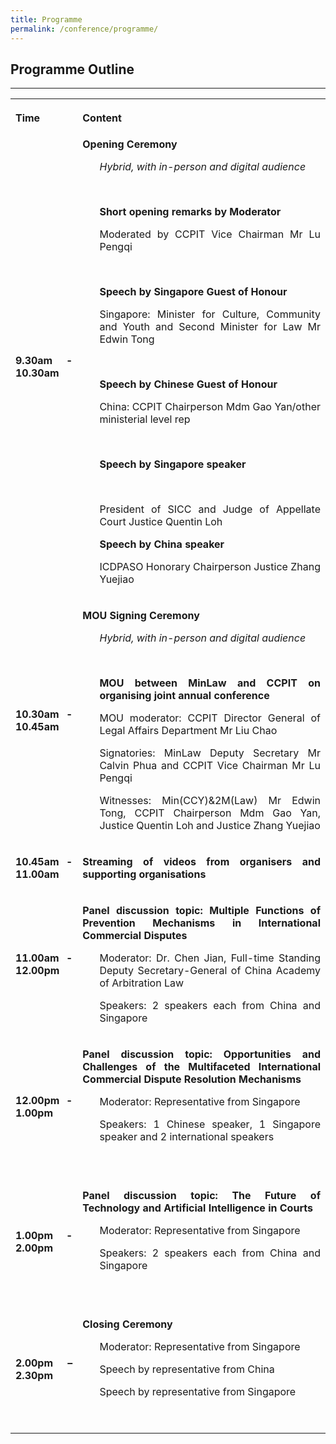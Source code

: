 ```yaml
---
title: Programme
permalink: /conference/programme/
---
```


<style>
table tr td ul li {font-size: 1rem;}
.horizontal-scroll table tr td p {
            font-size: 1rem;
            margin-top: 0;
            margin-bottom:0;
  }
table tr th p {font-size: 1rem;}
</style>


## Programme Outline

---

<table>
  <tr>
    <th>
      <p style="text-align: justify"><b>Time</b></p>
    </th>
    <th>
      <p style="text-align: justify"><b>Content</b></p>
    </th>
  </tr>
  <tr>
    <td><p style="text-align: justify"><b>9.30am - 10.30am</b></p></td>
    <td><b>Opening Ceremony</b>
      <ul>
        <p style="text-align: justify"><i>Hybrid, with in-person and digital audience</i></p><br>
        <p style="text-align: justify"><b>Short opening remarks by Moderator</b></p>
        <p style="text-align: justify">Moderated by CCPIT Vice Chairman Mr Lu Pengqi</p><br>
      	<p style="text-align: justify"><b>Speech by Singapore Guest of Honour</b></p>
     	  <p style="text-align: justify">Singapore: Minister for Culture, Community and Youth and Second Minister for Law Mr Edwin Tong</p><br>
        <p style="text-align: justify"><b>Speech by Chinese Guest of Honour</b></p>
 	      <p style="text-align: justify">China: CCPIT Chairperson Mdm Gao Yan/other ministerial level rep</p><br>
        <p style="text-align: justify"><b>Speech by Singapore speaker</b></p><br>
        <p style="text-align: justify">President of SICC and Judge of Appellate Court Justice Quentin Loh</p>
      	<p style="text-align: justify"><b>Speech by China speaker</b></p>
      	<p style="text-align: justify">ICDPASO Honorary Chairperson Justice Zhang Yuejiao</p>
     </ul>
    </td>
  </tr>
  <tr>
    <td><p style="text-align: justify"><b>10.30am - 10.45am</b></p></td>
    <td><p style="text-align: justify"><b>MOU Signing Ceremony</b></p>
      <ul>
        <p style="text-align: justify"><i>Hybrid, with in-person and digital audience</i></p><br>
        <p style="text-align: justify"><b>MOU between MinLaw and CCPIT on organising joint annual conference</b></p>
        <p style="text-align: justify">MOU moderator: CCPIT Director General of Legal Affairs Department Mr Liu Chao</p>
        <p style="text-align: justify">Signatories: MinLaw Deputy Secretary Mr Calvin Phua and CCPIT Vice Chairman Mr Lu Pengqi</p>
 	      <p style="text-align: justify">Witnesses: Min(CCY)&2M(Law) Mr Edwin Tong, CCPIT Chairperson Mdm Gao Yan, Justice Quentin Loh and Justice Zhang Yuejiao</p>
      </ul>
    </td>
  </tr>
    <tr>
      <td><p style="text-align: justify"><b>10.45am - 11.00am</b></p></td>
      <td><p style="text-align: justify"><b>Streaming of videos from organisers and supporting organisations</b></p>
      </td>
  </tr>
    <tr>
      <td><p style="text-align: justify"><b>11.00am - 12.00pm</b></p></td>
      <td><p style="text-align: justify"><b>Panel discussion topic: Multiple Functions of Prevention Mechanisms in International Commercial Disputes</b></p>
      <ul>
        <p style="text-align: justify">Moderator: Dr. Chen Jian, Full-time Standing Deputy Secretary-General of China Academy of Arbitration Law</p>
        <p style="text-align: justify">Speakers: 2 speakers each from China and Singapore</p>
      </ul>
    </td>
  </tr>
    <tr>
      <td><p style="text-align: justify"><b>12.00pm - 1.00pm</b></p></td>
      <td><p style="text-align: justify"><b>Panel discussion topic: Opportunities and Challenges of the Multifaceted International Commercial Dispute Resolution Mechanisms</b></p>
      <ul>
        <p style="text-align: justify">Moderator: Representative from Singapore</p>
        <p style="text-align: justify">Speakers: 1 Chinese speaker, 1 Singapore speaker and 2 international speakers</p>
     </ul>
    </td>
  </tr>
    <tr>
      <td><p style="text-align: justify"><b>1.00pm - 2.00pm</b></p></td>
      <td><p style="text-align: justify"><b>Panel discussion topic: The Future of Technology and Artificial Intelligence in Courts</b></p>
      <ul>
      <p style="text-align: justify">Moderator: Representative from Singapore</p>
      <p style="text-align: justify">Speakers: 2 speakers each from China and Singapore</p>
    </ul>
   </td>
  </tr>
    <tr>
      <td><p style="text-align: justify"><b>2.00pm – 2.30pm</b></p></td>
      <td><p style="text-align: justify"><b>Closing Ceremony</b></p>
      <ul>
      <p style="text-align: justify">Moderator: Representative from Singapore</p>
      <p style="text-align: justify">Speech by representative from China</p>
      <p style="text-align: justify">Speech by representative from Singapore</p>
    </ul>
   </td>
  </tr>
</table>


